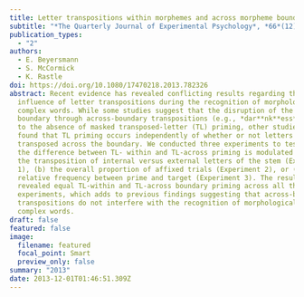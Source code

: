 ```yaml
---
title: Letter transpositions within morphemes and across morpheme boundaries
subtitle: "*The Quarterly Journal of Experimental Psychology*, *66*(12), 2389–2410"
publication_types:
  - "2"
authors:
  - E. Beyersmann
  - S. McCormick
  - K. Rastle
doi: https://doi.org/10.1080/17470218.2013.782326
abstract: Recent evidence has revealed conflicting results regarding the
  influence of letter transpositions during the recognition of morphologically
  complex words. While some studies suggest that the disruption of the morpheme
  boundary through across-boundary transpositions (e.g., *dar**nk**ess*) leads
  to the absence of masked transposed-letter (TL) priming, other studies have
  found that TL priming occurs independently of whether or not letters have been
  transposed across the boundary. We conducted three experiments to test whether
  the difference between TL- within and TL-across priming is modulated by (a)
  the transposition of internal versus external letters of the stem (Experiment
  1), (b) the overall proportion of affixed trials (Experiment 2), or (c) the
  relative frequency between prime and target (Experiment 3). The results
  revealed equal TL-within and TL-across boundary priming across all three
  experiments, which adds to previous findings suggesting that across-boundary
  transpositions do not interfere with the recognition of morphologically
  complex words.
draft: false
featured: false
image:
  filename: featured
  focal_point: Smart
  preview_only: false
summary: "2013"
date: 2013-12-01T01:46:51.309Z
---
```

